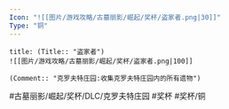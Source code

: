```yaml
---
Icon: "![[图片/游戏攻略/古墓丽影/崛起/奖杯/盗家者.png|30]]"
Type: "铜"
---
```

```ad-common-bronze-trophy
title: (Title:: "盗家者")
![[图片/游戏攻略/古墓丽影/崛起/奖杯/盗家者.png|100]]

(Comment:: "克罗夫特庄园:收集克罗夫特庄园内的所有遗物")
```

#古墓丽影/崛起/奖杯/DLC/克罗夫特庄园 #奖杯 #奖杯/铜
